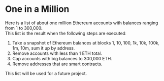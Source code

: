 # One in a Million
 
Here is a list of about one million Ethereum accounts with balances ranging from 1 to 300,000.  
This list is the result when the following steps are executed:  
1. Take a snapshot of Ethereum balances at blocks 1, 10, 100, 1k, 10k, 100k, 1m, 10m, sum it up by address.  
2. Remove accounts with less than 1 ETH total.  
3. Cap accounts with big balances to 300,000 ETH.  
4. Remove addresses that are smart contracts.  

This list will be used for a future project.